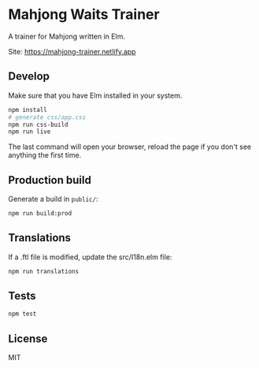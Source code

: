 # Mahjong Waits Trainer

A trainer for Mahjong written in Elm.

Site: https://mahjong-trainer.netlify.app

## Develop

Make sure that you have Elm installed in your system.

```bash
npm install
# generate css/app.css
npm run css-build
npm run live
```
The last command will open your browser, reload the page if you don't see anything the first time. 

## Production build

Generate a build in `public/`:

```bash
npm run build:prod
```

## Translations

If a .ftl file is modified, update the src/I18n.elm file:

```bash
npm run translations
```

## Tests

```bash
npm test
```

## License

MIT
